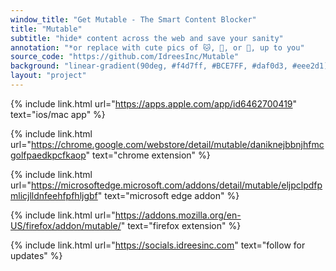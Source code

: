 ```yaml
---
window_title: "Get Mutable - The Smart Content Blocker"
title: "Mutable"
subtitle: "hide* content across the web and save your sanity"
annotation: "*or replace with cute pics of 🐱, 🐶, or 🦔, up to you"
source_code: "https://github.com/IdreesInc/Mutable"
background: "linear-gradient(90deg, #f4d7ff, #BCE7FF, #daf0d3, #eee2d1)"
layout: "project"
---
```


{% include link.html
	url="https://apps.apple.com/app/id6462700419"
	text="ios/mac app"
%}

{% include link.html
    url="https://chrome.google.com/webstore/detail/mutable/daniknejbbnjhfmcgolfpaedkpcfkaop"
    text="chrome extension"
%}

{% include link.html
    url="https://microsoftedge.microsoft.com/addons/detail/mutable/eljpclpdfpmlicjlldnfeehfpfhljgbf"
    text="microsoft edge addon"
%}

{% include link.html
    url="https://addons.mozilla.org/en-US/firefox/addon/mutable/"
    text="firefox extension"
%}

{% include link.html
	url="https://socials.idreesinc.com"
	text="follow for updates"
%}